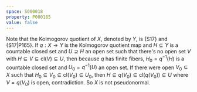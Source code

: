 ```yaml
---
space: S000018
property: P000165
value: false
---
```


Note that the Kolmogorov quotient of $X$, denoted by $Y$, is {S17}
and {S17|P165}. If $q:X\to Y$ is the Kolmogorov quotient map and $H\subseteq Y$ is a countable closed set and $U\supseteq H$ an open set such that there's no open set $V$ with $H\subseteq V\subseteq \text{cl}(V)\subseteq U$, then because $q$ has finite fibers, $H_0 = q^{-1}(H)$ is a countable closed set and $U_0 = q^{-1}(U)$ an open set. If there were open $V_0\subseteq X$ such that $H_0\subseteq V_0\subseteq \text{cl}(V_0)\subseteq U_0$, then $H\subseteq q(V_0)\subseteq \text{cl}(q(V_0)) \subseteq U$ where $V = q(V_0)$ is open, contradiction. So $X$ is not pseudonormal.
